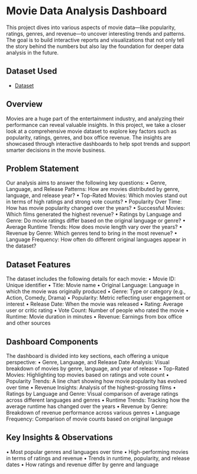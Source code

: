 # Movie Data Analysis Dashboard
This project dives into various aspects of movie data—like popularity, ratings, genres, and revenue—to uncover interesting trends and patterns. The goal is to build interactive reports and visualizations that not only tell the story behind the numbers but also lay the foundation for deeper data analysis in the future.
## Dataset Used
- <a href="https://github.com/CoX2682/Movie-Data-Analysis-Dashboard/blob/main/Data.xlsx">Dataset</a>
## Overview
Movies are a huge part of the entertainment industry, and analyzing their performance can reveal valuable insights. In this project, we take a closer look at a comprehensive movie dataset to explore key factors such as popularity, ratings, genres, and box office revenue. The insights are showcased through interactive dashboards to help spot trends and support smarter decisions in the movie business.
## Problem Statement
Our analysis aims to answer the following key questions:
•	Genre, Language, and Release Patterns: How are movies distributed by genre, language, and release year?
•	Top-Rated Movies: Which movies stand out in terms of high ratings and strong vote counts?
•	Popularity Over Time: How has movie popularity changed over the years?
•	Successful Movies: Which films generated the highest revenue?
•	Ratings by Language and Genre: Do movie ratings differ based on the original language or genre?
•	Average Runtime Trends: How does movie length vary over the years?
•	Revenue by Genre: Which genres tend to bring in the most revenue?
•	Language Frequency: How often do different original languages appear in the dataset?
## Dataset Features
The dataset includes the following details for each movie:
•	Movie ID: Unique identifier
•	Title: Movie name
•	Original Language: Language in which the movie was originally produced
•	Genre: Type or category (e.g., Action, Comedy, Drama)
•	Popularity: Metric reflecting user engagement or interest
•	Release Date: When the movie was released
•	Rating: Average user or critic rating
•	Vote Count: Number of people who rated the movie
•	Runtime: Movie duration in minutes
•	Revenue: Earnings from box office and other sources
## Dashboard Components
The dashboard is divided into key sections, each offering a unique perspective:
•	Genre, Language, and Release Date Analysis: Visual breakdown of movies by genre, language, and year of release
•	Top-Rated Movies: Highlighting top movies based on ratings and vote count
•	Popularity Trends: A line chart showing how movie popularity has evolved over time
•	Revenue Insights: Analysis of the highest-grossing films
•	Ratings by Language and Genre: Visual comparison of average ratings across different languages and genres
•	Runtime Trends: Tracking how the average runtime has changed over the years
•	Revenue by Genre: Breakdown of revenue performance across various genres
•	Language Frequency: Comparison of movie counts based on original language
## Key Insights & Observations
•	Most popular genres and languages over time
•	High-performing movies in terms of ratings and revenue
•	Trends in runtime, popularity, and release dates
•	How ratings and revenue differ by genre and language
